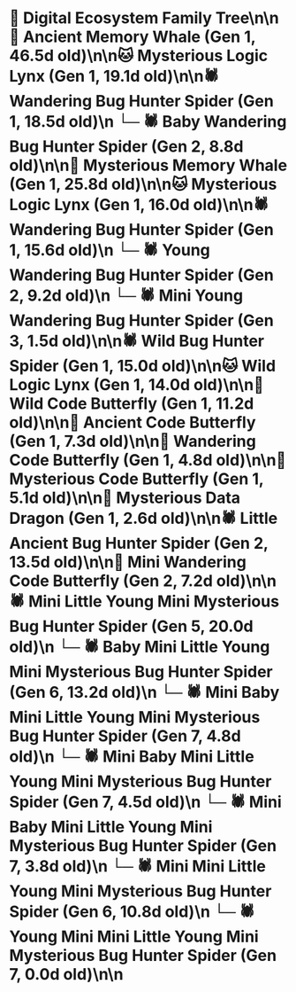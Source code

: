 # 🌳 Digital Ecosystem Family Tree\n\n🐋 Ancient Memory Whale (Gen 1, 46.5d old)\n\n🐱 Mysterious Logic Lynx (Gen 1, 19.1d old)\n\n🕷️ Wandering Bug Hunter Spider (Gen 1, 18.5d old)\n  └─ 🕷️ Baby Wandering Bug Hunter Spider (Gen 2, 8.8d old)\n\n🐋 Mysterious Memory Whale (Gen 1, 25.8d old)\n\n🐱 Mysterious Logic Lynx (Gen 1, 16.0d old)\n\n🕷️ Wandering Bug Hunter Spider (Gen 1, 15.6d old)\n  └─ 🕷️ Young Wandering Bug Hunter Spider (Gen 2, 9.2d old)\n    └─ 🕷️ Mini Young Wandering Bug Hunter Spider (Gen 3, 1.5d old)\n\n🕷️ Wild Bug Hunter Spider (Gen 1, 15.0d old)\n\n🐱 Wild Logic Lynx (Gen 1, 14.0d old)\n\n🦋 Wild Code Butterfly (Gen 1, 11.2d old)\n\n🦋 Ancient Code Butterfly (Gen 1, 7.3d old)\n\n🦋 Wandering Code Butterfly (Gen 1, 4.8d old)\n\n🦋 Mysterious Code Butterfly (Gen 1, 5.1d old)\n\n🐉 Mysterious Data Dragon (Gen 1, 2.6d old)\n\n🕷️ Little Ancient Bug Hunter Spider (Gen 2, 13.5d old)\n\n🦋 Mini Wandering Code Butterfly (Gen 2, 7.2d old)\n\n🕷️ Mini Little Young Mini Mysterious Bug Hunter Spider (Gen 5, 20.0d old)\n  └─ 🕷️ Baby Mini Little Young Mini Mysterious Bug Hunter Spider (Gen 6, 13.2d old)\n    └─ 🕷️ Mini Baby Mini Little Young Mini Mysterious Bug Hunter Spider (Gen 7, 4.8d old)\n    └─ 🕷️ Mini Baby Mini Little Young Mini Mysterious Bug Hunter Spider (Gen 7, 4.5d old)\n    └─ 🕷️ Mini Baby Mini Little Young Mini Mysterious Bug Hunter Spider (Gen 7, 3.8d old)\n  └─ 🕷️ Mini Mini Little Young Mini Mysterious Bug Hunter Spider (Gen 6, 10.8d old)\n    └─ 🕷️ Young Mini Mini Little Young Mini Mysterious Bug Hunter Spider (Gen 7, 0.0d old)\n\n